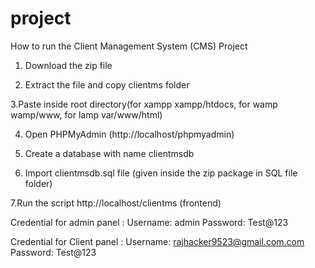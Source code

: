# project
How to run the Client  Management System (CMS) Project

1. Download the zip file

2. Extract the file and copy clientms folder

3.Paste inside root directory(for xampp xampp/htdocs, for wamp wamp/www, for lamp var/www/html)

4. Open PHPMyAdmin (http://localhost/phpmyadmin)

5. Create a database with name clientmsdb

6. Import clientmsdb.sql file (given inside the zip package in SQL file folder)

7.Run the script http://localhost/clientms (frontend)

Credential for admin panel :
Username: admin
Password: Test@123

Credential for Client panel :
Username: rajhacker9523@gmail.com.com
Password: Test@123
